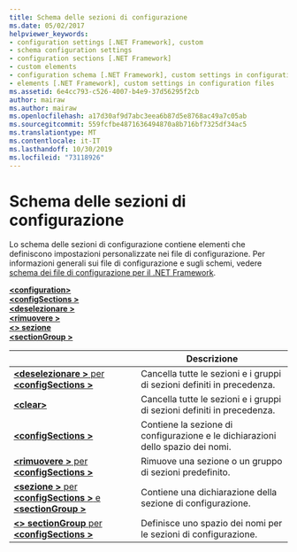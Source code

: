 ```yaml
---
title: Schema delle sezioni di configurazione
ms.date: 05/02/2017
helpviewer_keywords:
- configuration settings [.NET Framework], custom
- schema configuration settings
- configuration sections [.NET Framework]
- custom elements
- configuration schema [.NET Framework], custom settings in configuration files
- elements [.NET Framework], custom settings in configuration files
ms.assetid: 6e4cc793-c526-4007-b4e9-37d56295f2cb
author: mairaw
ms.author: mairaw
ms.openlocfilehash: a17d30af9d7abc3eea6b87d5e8768ac49a7c05ab
ms.sourcegitcommit: 559fcfbe4871636494870a8b716bf7325df34ac5
ms.translationtype: MT
ms.contentlocale: it-IT
ms.lasthandoff: 10/30/2019
ms.locfileid: "73118926"
---
```

# <a name="configuration-sections-schema"></a>Schema delle sezioni di configurazione

Lo schema delle sezioni di configurazione contiene elementi che definiscono impostazioni personalizzate nei file di configurazione. Per informazioni generali sui file di configurazione e sugli schemi, vedere [schema dei file di configurazione per il .NET Framework](index.md).

[ **\<configuration>** ](configuration-element.md)   
[ **\<configSections >** ](configsections-element-for-configuration.md)   
[ **\<deselezionare >** ](clear-element-for-configsections.md)   
[ **\<rimuovere >** ](remove-element-for-configsections.md)   
[ **\<> sezione**](section-element.md)   
[ **\<sectionGroup >** ](sectiongroup-element-for-configsections.md)

|     | Descrizione |
| --- | ----------- |
| [ **\<deselezionare >** per **\<configSections >** ](clear-element-for-configsections.md) | Cancella tutte le sezioni e i gruppi di sezioni definiti in precedenza. |
| [ **\<clear>** ](clear-element-for-configsections.md) | Cancella tutte le sezioni e i gruppi di sezioni definiti in precedenza. |
| [ **\<configSections >** ](configsections-element-for-configuration.md) | Contiene la sezione di configurazione e le dichiarazioni dello spazio dei nomi. |
| [ **\<rimuovere >** per **\<configSections >** ](remove-element-for-configsections.md) | Rimuove una sezione o un gruppo di sezioni predefinito. |
| [ **\<sezione >** per **\<configSections >** e **\<sectionGroup >** ](section-element.md) | Contiene una dichiarazione della sezione di configurazione. |
| [ **\<> sectionGroup** per **\<configSections >** ](sectiongroup-element-for-configsections.md) | Definisce uno spazio dei nomi per le sezioni di configurazione. |
